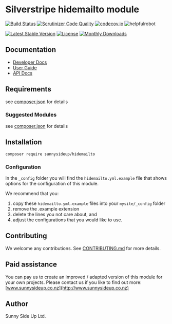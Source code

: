 # Silverstripe hidemailto module
[![Build Status](https://travis-ci.org/sunnysideup/silverstripe-hidemailto.svg?branch=master)](https://travis-ci.org/sunnysideup/silverstripe-hidemailto)
[![Scrutinizer Code Quality](https://scrutinizer-ci.com/g/sunnysideup/silverstripe-hidemailto/badges/quality-score.png?b=master)](https://scrutinizer-ci.com/g/sunnysideup/silverstripe-hidemailto/?branch=master)
[![codecov.io](https://codecov.io/github/sunnysideup/silverstripe-hidemailto/coverage.svg?branch=master)](https://codecov.io/github/sunnysideup/silverstripe-hidemailto?branch=master)
![helpfulrobot](https://helpfulrobot.io/sunnysideup/hidemailto/badge)

[![Latest Stable Version](https://poser.pugx.org/sunnysideup/hidemailto/version)](https://packagist.org/packages/sunnysideup/hidemailto)
[![License](https://poser.pugx.org/sunnysideup/hidemailto/license)](https://packagist.org/packages/sunnysideup/hidemailto)
[![Monthly Downloads](https://poser.pugx.org/sunnysideup/hidemailto/d/monthly)](https://packagist.org/packages/sunnysideup/hidemailto)


## Documentation



 * [Developer Docs](docs/en/INDEX.md)
 * [User Guide](docs/en/userguide.md)
 * [API Docs](http://docs.ssmods.com/sunnysideup/hidemailto)

## Requirements



see [composer.json](composer.json) for details

### Suggested Modules



see [composer.json](composer.json) for details


## Installation


```
composer require sunnysideup/hidemailto
```

### Configuration



In the `_config` folder you will find the `hidemailto.yml.example`
file that shows options for the configuration of this module.

We recommend that you:

  1. copy these `hidemailto.yml.example` files into your
`mysite/_config` folder
  2. remove the .example extension
  3. delete the lines you not care about, and
  4. adjust the configurations that you would like to use.


## Contributing



We welcome any contributions. See [CONTRIBUTING.md](CONTRIBUTING.md) for more details.

## Paid assistance



You can pay us to create an improved / adapted version of this module for your own projects.  Please contact us if you like to find out more: [www.sunnysideup.co.nz](http://www.sunnysideup.co.nz)

## Author



Sunny Side Up Ltd.
